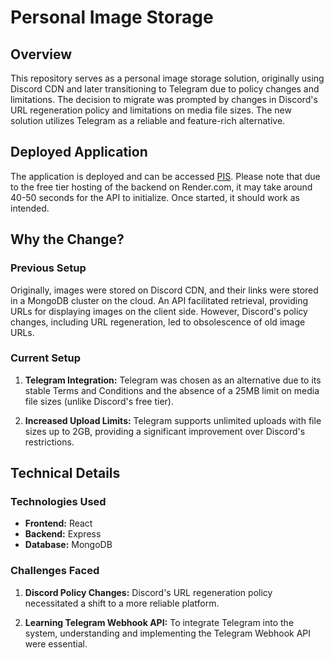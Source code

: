 # Personal Image Storage

## Overview

This repository serves as a personal image storage solution, originally using Discord CDN and later transitioning to Telegram due to policy changes and limitations. The decision to migrate was prompted by changes in Discord's URL regeneration policy and limitations on media file sizes. The new solution utilizes Telegram as a reliable and feature-rich alternative.

## Deployed Application

The application is deployed and can be accessed [PIS](https://pis.netlify.app/). Please note that due to the free tier hosting of the backend on Render.com, it may take around 40-50 seconds for the API to initialize. Once started, it should work as intended.

## Why the Change?

### Previous Setup

Originally, images were stored on Discord CDN, and their links were stored in a MongoDB cluster on the cloud. An API facilitated retrieval, providing URLs for displaying images on the client side. However, Discord's policy changes, including URL regeneration, led to obsolescence of old image URLs.

### Current Setup

1. **Telegram Integration:** Telegram was chosen as an alternative due to its stable Terms and Conditions and the absence of a 25MB limit on media file sizes (unlike Discord's free tier).

2. **Increased Upload Limits:** Telegram supports unlimited uploads with file sizes up to 2GB, providing a significant improvement over Discord's restrictions.

## Technical Details

### Technologies Used

- **Frontend:** React
- **Backend:** Express
- **Database:** MongoDB

### Challenges Faced

1. **Discord Policy Changes:** Discord's URL regeneration policy necessitated a shift to a more reliable platform.

2. **Learning Telegram Webhook API:** To integrate Telegram into the system, understanding and implementing the Telegram Webhook API were essential.


